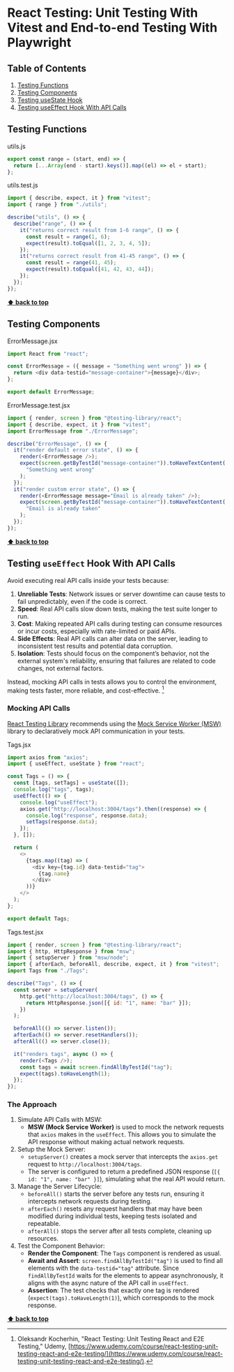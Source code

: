 # React Testing: Unit Testing With Vitest and End-to-end Testing With Playwright

## Table of Contents

1. [Testing Functions](#testing-functions)
1. [Testing Components](#testing-components)
1. [Testing useState Hook](#testing-usestate-hook)
1. [Testing useEffect Hook With API Calls](#testing-useeffect-hook-with-api-calls)

## Testing Functions

utils.js

```javascript
export const range = (start, end) => {
  return [...Array(end - start).keys()].map((el) => el + start);
};
```

utils.test.js

```javascript
import { describe, expect, it } from "vitest";
import { range } from "./utils";

describe("utils", () => {
  describe("range", () => {
    it("returns correct result from 1-6 range", () => {
      const result = range(1, 6);
      expect(result).toEqual([1, 2, 3, 4, 5]);
    });
    it("returns correct result from 41-45 range", () => {
      const result = range(41, 45);
      expect(result).toEqual([41, 42, 43, 44]);
    });
  });
});
```

**[⬆ back to top](#table-of-contents)**

## Testing Components

ErrorMessage.jsx

```javascript
import React from "react";

const ErrorMessage = ({ message = "Something went wrong" }) => {
  return <div data-testid="message-container">{message}</div>;
};

export default ErrorMessage;
```

ErrorMessage.test.jsx

```javascript
import { render, screen } from "@testing-library/react";
import { describe, expect, it } from "vitest";
import ErrorMessage from "./ErrorMessage";

describe("ErrorMessage", () => {
  it("render default error state", () => {
    render(<ErrorMessage />);
    expect(screen.getByTestId("message-container")).toHaveTextContent(
      "Something went wrong"
    );
  });
  it("render custom error state", () => {
    render(<ErrorMessage message="Email is already taken" />);
    expect(screen.getByTestId("message-container")).toHaveTextContent(
      "Email is already taken"
    );
  });
});
```

**[⬆ back to top](#table-of-contents)**

## Testing `useEffect` Hook With API Calls

Avoid executing real API calls inside your tests because:

1. **Unreliable Tests**: Network issues or server downtime can cause tests to fail unpredictably, even if the code is correct.
2. **Speed**: Real API calls slow down tests, making the test suite longer to run.
3. **Cost**: Making repeated API calls during testing can consume resources or incur costs, especially with rate-limited or paid APIs.
4. **Side Effects**: Real API calls can alter data on the server, leading to inconsistent test results and potential data corruption.
5. **Isolation**: Tests should focus on the component’s behavior, not the external system's reliability, ensuring that failures are related to code changes, not external factors.

Instead, mocking API calls in tests allows you to control the environment, making tests faster, more reliable, and cost-effective. [^1]

### Mocking API Calls

[React Testing Library](https://testing-library.com/docs/react-testing-library/example-intro#mock) recommends using the [Mock Service Worker (MSW)](https://github.com/mswjs/msw) library to declaratively mock API communication in your tests.

Tags.jsx

```javascript
import axios from "axios";
import { useEffect, useState } from "react";

const Tags = () => {
  const [tags, setTags] = useState([]);
  console.log("tags", tags);
  useEffect(() => {
    console.log("useEffect");
    axios.get("http://localhost:3004/tags").then((response) => {
      console.log("response", response.data);
      setTags(response.data);
    });
  }, []);

  return (
    <>
      {tags.map((tag) => (
        <div key={tag.id} data-testid="tag">
          {tag.name}
        </div>
      ))}
    </>
  );
};

export default Tags;
```

Tags.test.jsx

```javascript
import { render, screen } from "@testing-library/react";
import { http, HttpResponse } from "msw";
import { setupServer } from "msw/node";
import { afterEach, beforeAll, describe, expect, it } from "vitest";
import Tags from "./Tags";

describe("Tags", () => {
  const server = setupServer(
    http.get("http://localhost:3004/tags", () => {
      return HttpResponse.json([{ id: "1", name: "bar" }]);
    })
  );

  beforeAll(() => server.listen());
  afterEach(() => server.resetHandlers());
  afterAll(() => server.close());

  it("renders tags", async () => {
    render(<Tags />);
    const tags = await screen.findAllByTestId("tag");
    expect(tags).toHaveLength(1);
  });
});
```

### The Approach

1. Simulate API Calls with MSW:
   - **MSW (Mock Service Worker)** is used to mock the network requests that `axios` makes in the `useEffect`. This allows you to simulate the API response without making actual network requests.
2. Setup the Mock Server:
   - `setupServer()` creates a mock server that intercepts the `axios.get` request to `http://localhost:3004/tags`.
   - The server is configured to return a predefined JSON response (`[{ id: "1", name: "bar" }]`), simulating what the real API would return.
3. Manage the Server Lifecycle:
   - `beforeAll()` starts the server before any tests run, ensuring it intercepts network requests during testing.
   - `afterEach()` resets any request handlers that may have been modified during individual tests, keeping tests isolated and repeatable.
   - `afterAll()` stops the server after all tests complete, cleaning up resources.
4. Test the Component Behavior:
   - **Render the Component**: The `Tags` component is rendered as usual.
   - **Await and Assert**: `screen.findAllByTestId("tag")` is used to find all elements with the `data-testid="tag"` attribute. Since `findAllByTestId` waits for the elements to appear asynchronously, it aligns with the async nature of the API call in `useEffect`.
   - **Assertion**: The test checks that exactly one tag is rendered (`expect(tags).toHaveLength(1)`), which corresponds to the mock response.

**[⬆ back to top](#table-of-contents)**

[^1]: Oleksandr Kocherhin, "React Testing: Unit Testing React and E2E Testing," Udemy, [https://www.udemy.com/course/react-testing-unit-testing-react-and-e2e-testing/](https://www.udemy.com/course/react-testing-unit-testing-react-and-e2e-testing/).
